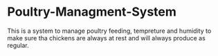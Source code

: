 # Poultry-Managment-System
This is a system to manage poultry feeding, tempreture and humidity to make sure tha chickens are always at rest and will always produce as regular.
